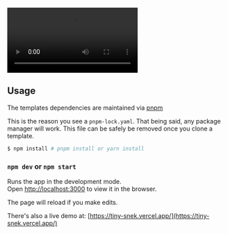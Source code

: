 ![recording](https://thumbs.gfycat.com/PossiblePointedBudgie-mobile.mp4)

## Usage

The templates dependencies are maintained via [pnpm](https://pnpm.io)

This is the reason you see a `pnpm-lock.yaml`. That being said, any package manager will work. This file can be safely be removed once you clone a template.

```bash
$ npm install # pnpm install or yarn install
```

### `npm dev` or `npm start`

Runs the app in the development mode.<br>
Open [http://localhost:3000](http://localhost:3000) to view it in the browser.

The page will reload if you make edits.<br>

There's also a live demo at: [https://tiny-snek.vercel.app/](https://tiny-snek.vercel.app/)
